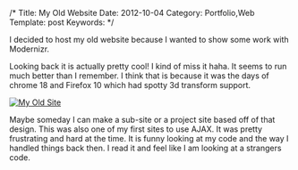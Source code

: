 /*
Title: My Old Website
Date: 2012-10-04
Category: Portfolio,Web
Template: post
Keywords:
*/

I decided to host my old website because I wanted to show some work with
Modernizr.

Looking back it is actually pretty cool! I kind of miss it haha. It
seems to run much better than I remember. I think that is because it was
the days of chrome 18 and Firefox 10 which had spotty 3d transform
support.

[![My Old Site](http://ohdoylerules.com/content/images/Screen-Shot-2012-10-04-at-11.26.23-AM-e134936451049011.png "My Old Site")](http://ohdoylerules.com/test/old/)

Maybe someday I can make a sub-site or a project site based off of that
design. This was also one of my first sites to use AJAX. It was pretty
frustrating and hard at the time. It is funny looking at my code and the
way I handled things back then. I read it and feel like I am looking at
a strangers code.
